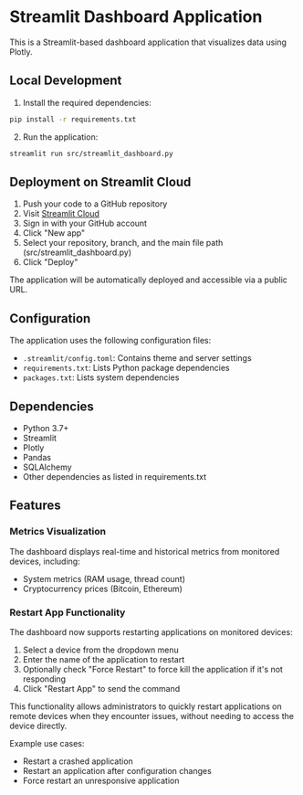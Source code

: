 # Streamlit Dashboard Application

This is a Streamlit-based dashboard application that visualizes data using Plotly.

## Local Development

1. Install the required dependencies:
```bash
pip install -r requirements.txt
```

2. Run the application:
```bash
streamlit run src/streamlit_dashboard.py
```

## Deployment on Streamlit Cloud

1. Push your code to a GitHub repository
2. Visit [Streamlit Cloud](https://streamlit.io/cloud)
3. Sign in with your GitHub account
4. Click "New app"
5. Select your repository, branch, and the main file path (src/streamlit_dashboard.py)
6. Click "Deploy"

The application will be automatically deployed and accessible via a public URL.

## Configuration

The application uses the following configuration files:
- `.streamlit/config.toml`: Contains theme and server settings
- `requirements.txt`: Lists Python package dependencies
- `packages.txt`: Lists system dependencies

## Dependencies

- Python 3.7+
- Streamlit
- Plotly
- Pandas
- SQLAlchemy
- Other dependencies as listed in requirements.txt

## Features

### Metrics Visualization
The dashboard displays real-time and historical metrics from monitored devices, including:
- System metrics (RAM usage, thread count)
- Cryptocurrency prices (Bitcoin, Ethereum)

### Restart App Functionality
The dashboard now supports restarting applications on monitored devices:
1. Select a device from the dropdown menu
2. Enter the name of the application to restart
3. Optionally check "Force Restart" to force kill the application if it's not responding
4. Click "Restart App" to send the command

This functionality allows administrators to quickly restart applications on remote devices when they encounter issues, without needing to access the device directly.

Example use cases:
- Restart a crashed application
- Restart an application after configuration changes
- Force restart an unresponsive application